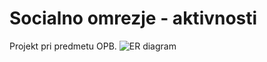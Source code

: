 # Socialno omrezje - aktivnosti
Projekt pri predmetu OPB.
![ER diagram](https://github.com/katjadraksler/Socialno-omrezje-aktivnosti/blob/master/ERdiagram.png)
